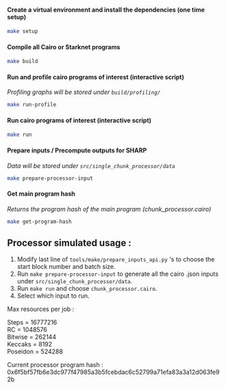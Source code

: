 #### Create a virtual environment and install the dependencies (one time setup)

```bash
make setup
```
#### Compile all Cairo or Starknet programs

```bash
make build
```

#### Run and profile cairo programs of interest (interactive script) 
_Profiling graphs will be stored under `build/profiling/`_
```bash
make run-profile
```
#### Run cairo programs of interest (interactive script) 

```bash
make run
```
#### Prepare inputs / Precompute outputs for SHARP 
_Data will be stored under `src/single_chunk_processor/data`_
```bash
make prepare-processor-input
```
#### Get main program hash
_Returns the program hash of the main program (chunk_processor.cairo)_
```bash
make get-program-hash
```



## Processor simulated usage : 
 1) Modify last line of `tools/make/prepare_inputs_api.py` 's to choose the start block number and batch size.  
 2) Run `make prepare-processor-input` to generate all the cairo .json inputs under `src/single_chunk_processor/data`.
 3) Run `make run` and choose `chunk_processor.cairo`. 
 4) Select which input to run. 


Max resources per job : 

Steps = 16777216  
RC = 1048576  
Bitwise = 262144  
Keccaks = 8192  
Poseidon = 524288  


Current processor program hash : 0x6f5bf57fb6e3dc977f47985a3b5fcebdac6c52799a71efa83a3a12d063fe92b